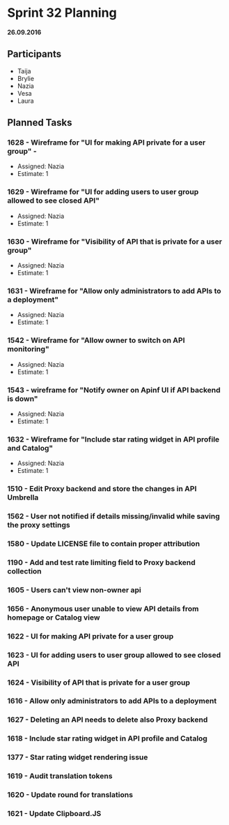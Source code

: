 # Sprint 32 Planning

**26.09.2016** 

## Participants
- Taija
- Brylie
- Nazia
- Vesa
- Laura

## Planned Tasks

### 1628 - Wireframe for "UI for making API private for a user group" - 

- Assigned: Nazia
- Estimate: 1

### 1629 - Wireframe for "UI for adding users to user group allowed to see closed API" 

- Assigned: Nazia
- Estimate: 1

### 1630 - Wireframe for "Visibility of API that is private for a user group"

- Assigned: Nazia
- Estimate: 1

### 1631 - Wireframe for "Allow only administrators to add APIs to a deployment"

- Assigned: Nazia
- Estimate: 1

### 1542 - Wireframe for "Allow owner to switch on API monitoring" 

- Assigned: Nazia
- Estimate: 1

### 1543 - wireframe for "Notify owner on Apinf UI if API backend is down" 

- Assigned: Nazia
- Estimate: 1

### 1632 - Wireframe for "Include star rating widget in API profile and Catalog" 

- Assigned: Nazia
- Estimate: 1

### 1510 - Edit Proxy backend and store the changes in API Umbrella 


### 1562 - User not notified if details missing/invalid while saving the proxy settings

### 1580 - Update LICENSE file to contain proper attribution

### 1190 - Add and test rate limiting field to Proxy backend collection

### 1605 - Users can't view non-owner api

### 1656 - Anonymous user unable to view API details from homepage or Catalog view

### 1622 - UI for making API private for a user group

### 1623 - UI for adding users to user group allowed to see closed API

### 1624 - Visibility of API that is private for a user group

### 1616 - Allow only administrators to add APIs to a deployment

### 1627 - Deleting an API needs to delete also Proxy backend

### 1618 - Include star rating widget in API profile and Catalog

### 1377 - Star rating widget rendering issue

### 1619 - Audit translation tokens

### 1620 - Update round for translations

### 1621 - Update Clipboard.JS
